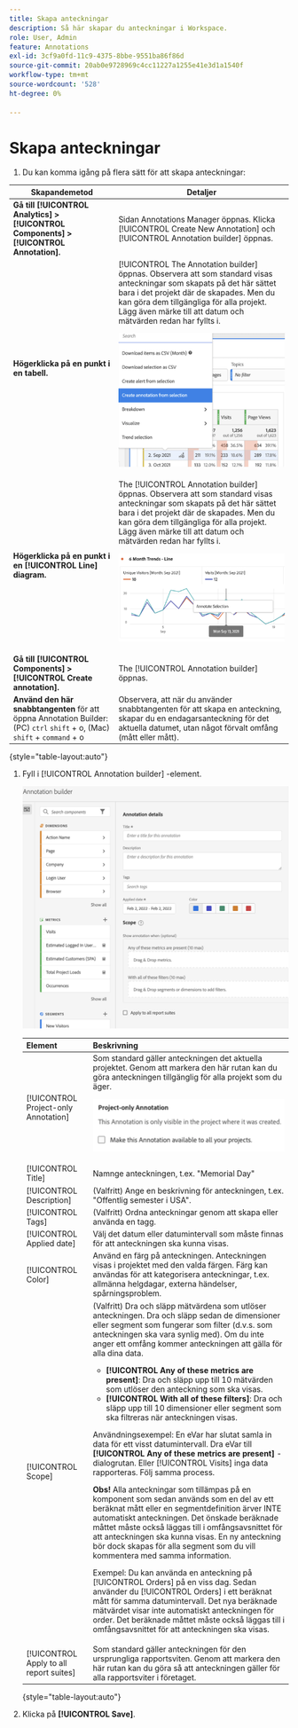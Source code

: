 ```yaml
---
title: Skapa anteckningar
description: Så här skapar du anteckningar i Workspace.
role: User, Admin
feature: Annotations
exl-id: 3cf9a0fd-11c9-4375-8bbe-9551ba86f86d
source-git-commit: 20ab0e9728969c4cc11227a1255e41e3d1a1540f
workflow-type: tm+mt
source-wordcount: '528'
ht-degree: 0%

---
```


# Skapa anteckningar

1. Du kan komma igång på flera sätt för att skapa anteckningar:

| Skapandemetod | Detaljer |
| --- | --- |
| **Gå till [!UICONTROL Analytics] > [!UICONTROL Components] > [!UICONTROL Annotation].** | Sidan Annotations Manager öppnas. Klicka [!UICONTROL Create New Annotation] och [!UICONTROL Annotation builder] öppnas. |
| **Högerklicka på en punkt i en tabell.** | [!UICONTROL The Annotation builder] öppnas. Observera att som standard visas anteckningar som skapats på det här sättet bara i det projekt där de skapades. Men du kan göra dem tillgängliga för alla projekt. Lägg även märke till att datum och mätvärden redan har fyllts i.<p>![](assets/annotate-table.png) |
| **Högerklicka på en punkt i en [!UICONTROL Line] diagram.** | The [!UICONTROL Annotation builder] öppnas. Observera att som standard visas anteckningar som skapats på det här sättet bara i det projekt där de skapades. Men du kan göra dem tillgängliga för alla projekt. Lägg även märke till att datum och mätvärden redan har fyllts i.<p>![](assets/annotate-line.png) |
| **Gå till [!UICONTROL Components] > [!UICONTROL Create annotation].** | The [!UICONTROL Annotation builder] öppnas. |
| **Använd den här snabbtangenten** för att öppna Annotation Builder: (PC) `ctrl` `shift` + o, (Mac) `shift` + `command` + o | Observera, att när du använder snabbtangenten för att skapa en anteckning, skapar du en endagarsanteckning för det aktuella datumet, utan något förvalt omfång (mått eller mått). |

{style="table-layout:auto"}

1. Fyll i [!UICONTROL Annotation builder] -element.

   ![](assets/ann-builder.png)

   | Element | Beskrivning |
   | --- | --- |
   | [!UICONTROL Project-only Annotation] | Som standard gäller anteckningen det aktuella projektet. Genom att markera den här rutan kan du göra anteckningen tillgänglig för alla projekt som du äger.<p> ![](assets/project-only.png) |
   | [!UICONTROL Title] | Namnge anteckningen, t.ex. &quot;Memorial Day&quot; |
   | [!UICONTROL Description] | (Valfritt) Ange en beskrivning för anteckningen, t.ex. &quot;Offentlig semester i USA&quot;. |
   | [!UICONTROL Tags] | (Valfritt) Ordna anteckningar genom att skapa eller använda en tagg. |
   | [!UICONTROL Applied date] | Välj det datum eller datumintervall som måste finnas för att anteckningen ska kunna visas. |
   | [!UICONTROL Color] | Använd en färg på anteckningen. Anteckningen visas i projektet med den valda färgen. Färg kan användas för att kategorisera anteckningar, t.ex. allmänna helgdagar, externa händelser, spårningsproblem. |
   | [!UICONTROL Scope] | (Valfritt) Dra och släpp mätvärdena som utlöser anteckningen. Dra och släpp sedan de dimensioner eller segment som fungerar som filter (d.v.s. som anteckningen ska vara synlig med). Om du inte anger ett omfång kommer anteckningen att gälla för alla dina data.<ul><li>**[!UICONTROL Any of these metrics are present]**: Dra och släpp upp till 10 mätvärden som utlöser den anteckning som ska visas.</li><li>**[!UICONTROL With all of these filters]**: Dra och släpp upp till 10 dimensioner eller segment som ska filtreras när anteckningen visas.</li></ul><p>Användningsexempel: En eVar har slutat samla in data för ett visst datumintervall. Dra eVar till **[!UICONTROL Any of these metrics are present]** -dialogrutan. Eller [!UICONTROL Visits] inga data rapporteras. Följ samma process.<p>**Obs!** Alla anteckningar som tillämpas på en komponent som sedan används som en del av ett beräknat mått eller en segmentdefinition ärver INTE automatiskt anteckningen. Det önskade beräknade måttet måste också läggas till i omfångsavsnittet för att anteckningen ska kunna visas. En ny anteckning bör dock skapas för alla segment som du vill kommentera med samma information.<p>Exempel: Du kan använda en anteckning på [!UICONTROL Orders] på en viss dag. Sedan använder du [!UICONTROL Orders] i ett beräknat mått för samma datumintervall. Det nya beräknade mätvärdet visar inte automatiskt anteckningen för order. Det beräknade måttet måste också läggas till i omfångsavsnittet för att anteckningen ska visas. |
   | [!UICONTROL Apply to all report suites] | Som standard gäller anteckningen för den ursprungliga rapportsviten. Genom att markera den här rutan kan du göra så att anteckningen gäller för alla rapportsviter i företaget. |

   {style="table-layout:auto"}

1. Klicka på **[!UICONTROL Save]**.

